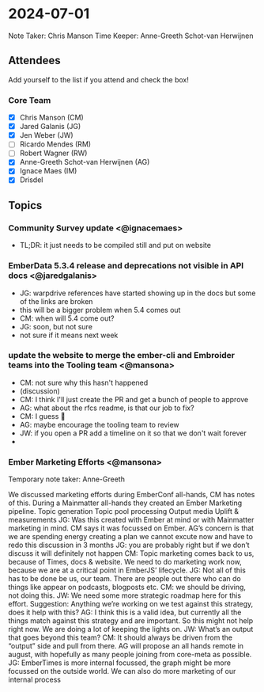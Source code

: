 # 2024-07-01

Note Taker: Chris Manson
Time Keeper: Anne-Greeth Schot-van Herwijnen

## Attendees

Add yourself to the list if you attend and check the box!

### Core Team

- [x] Chris Manson (CM)
- [x] Jared Galanis (JG)
- [x] Jen Weber (JW)
- [ ] Ricardo Mendes (RM)
- [ ] Robert Wagner (RW)
- [x] Anne-Greeth Schot-van Herwijnen (AG)
- [x] Ignace Maes (IM)
- [x] Drisdel

## Topics


### Community Survey update <@ignacemaes>

- TL;DR: it just needs to be compiled still and put on website

### EmberData 5.3.4 release and deprecations not visible in API docs <@jaredgalanis>

- JG: warpdrive references have started showing up in the docs but some of the links are broken
- this will be a bigger problem when 5.4 comes out
- CM: when will 5.4 come out? 
- JG: soon, but not sure
- not sure if it means next week

### update the website to merge the ember-cli and Embroider teams into the Tooling team <@mansona>

- CM: not sure why this hasn't happened
- (discussion)
- CM: I think I'll just create the PR and get a bunch of people to approve
- AG: what about the rfcs readme, is that our job to fix?
- CM: I guess 🤷
- AG: maybe encourage the tooling team to review
- JW: if you open a PR add a timeline on it so that we don't wait forever
- 

### Ember Marketing Efforts <@mansona>

Temporary note taker: Anne-Greeth

We discussed marketing efforts during EmberConf all-hands, CM has notes of this. 
During a Mainmatter all-hands they created an Ember Marketing pipeline.
Topic generation
Topic pool processing
Output media
Uplift & measurements
JG: Was this created with Ember at mind or with Mainmatter marketing in mind. CM says it was focussed on Ember.
AG’s concern is that we are spending energy creating a plan we cannot excute now and have to redo this discussion in 3 months
JG: you are probably right but if we don’t discuss it will definitely not happen
CM: Topic marketing comes back to us, because of Times, docs & website. We need to do marketing work now, because we are at a critical point in EmberJS’ lifecycle.
JG: Not all of this has to be done be us, our team. There are people out there who can do things like appear on podcasts, blogposts etc. 
CM: we should be driving, not doing this.
JW: We need some more strategic roadmap here for this effort. Suggestion: Anything we’re working on we test against this strategy, does it help with this?
AG: I think this is a valid idea, but currently all the things match against this strategy and are important. So this might not help right now. We are doing a lot of keeping the lights on.
JW: What’s an output that goes beyond this team?
CM: It should always be driven from the “output” side and pull from there.
AG will propose an all hands remote in august, with hopefully as many people joining from core-meta as possible.
JG: EmberTimes is more internal focussed, the graph might be more focussed on the outside world. We can also do more marketing of our internal process
